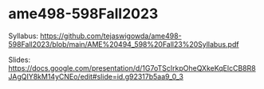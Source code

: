 # ame498-598Fall2023

Syllabus: https://github.com/tejaswigowda/ame498-598Fall2023/blob/main/AME%20494_598%20Fall23%20Syllabus.pdf

Slides: https://docs.google.com/presentation/d/1G7oTScIrkpOheQXkeKqElcCB8R8JAgQIY8kM14yCNEo/edit#slide=id.g92317b5aa9_0_3
